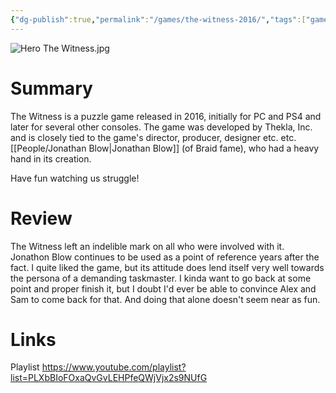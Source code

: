 ```yaml
---
{"dg-publish":true,"permalink":"/games/the-witness-2016/","tags":["games","LP"],"created":"2023-12-08","updated":"2025-06-04"}
---
```



![Hero The Witness.jpg](/img/user/_sys/Attachments/Hero%20The%20Witness.jpg)

# Summary

The Witness is a puzzle game released in 2016, initially for PC and PS4 and later for several other consoles. The game was developed by Thekla, Inc. and is closely tied to the game's director, producer, designer etc. etc. [[People/Jonathan Blow\|Jonathan Blow]] (of Braid fame), who had a heavy hand in its creation.

Have fun watching us struggle!

# Review

The Witness left an indelible mark on all who were involved with it. Jonathon Blow continues to be used as a point of reference years after the fact. I quite liked the game, but its attitude does lend itself very well towards the persona of a demanding taskmaster. I kinda want to go back at some point and proper finish it, but I doubt I'd ever be able to convince Alex and Sam to come back for that. And doing that alone doesn't seem near as fun.

# Links

Playlist https://www.youtube.com/playlist?list=PLXbBIoFOxaQvGvLEHPfeQWjVjx2s9NUfG
